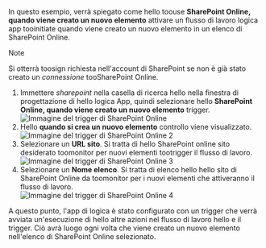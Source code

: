 In questo esempio, verrà spiegato come hello toouse **SharePoint Online, quando viene creato un nuovo elemento** attivare un flusso di lavoro logica app tooinitiate quando viene creato un nuovo elemento in un elenco di SharePoint Online.

> [!NOTE]
> Si otterrà toosign richiesta nell'account di SharePoint se non è già stato creato un *connessione* tooSharePoint Online.  
> 
> 

1. Immettere *sharepoint* nella casella di ricerca hello nella finestra di progettazione di hello logica App, quindi selezionare hello **SharePoint Online, quando viene creato un nuovo elemento** trigger.  
   ![Immagine del trigger di SharePoint Online ](./media/connectors-create-api-sharepointonline/trigger-1.png)  
2. Hello **quando si crea un nuovo elemento** controllo viene visualizzato.  
   ![Immagine del trigger di SharePoint Online 2](./media/connectors-create-api-sharepointonline/trigger-2.png)   
3. Selezionare un **URL sito**. Si tratta di hello SharePoint online sito desiderato toomonitor per nuovi elementi tootrigger il flusso di lavoro.  
   ![Immagine del trigger di SharePoint Online 3](./media/connectors-create-api-sharepointonline/trigger-3.png)   
4. Selezionare un **Nome elenco**. Si tratta di elenco hello hello sito di SharePoint Online da toomonitor per i nuovi elementi che attiveranno il flusso di lavoro.  
   ![Immagine del trigger di SharePoint Online 4](./media/connectors-create-api-sharepointonline/trigger-4.png)   

A questo punto, l'app di logica è stato configurato con un trigger che verrà avviata un'esecuzione di hello altre azioni nel flusso di lavoro hello e il trigger. Ciò avrà luogo ogni volta che viene creato un nuovo elemento nell'elenco di SharePoint Online selezionato.  

